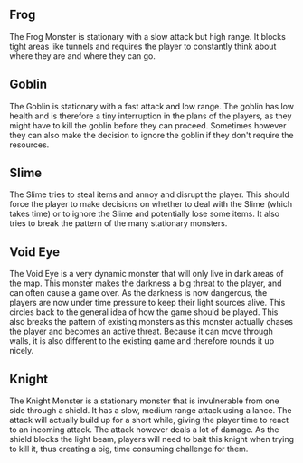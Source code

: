 ## Frog
The Frog Monster is stationary with a slow attack but high range.
It blocks tight areas like tunnels and requires the player to constantly think about where they are and where they can go.

## Goblin
The Goblin is stationary with a fast attack and low range. The goblin has low health and is therefore a tiny interruption in the plans of the players, as they might have to kill the goblin before they can proceed. Sometimes however they can also make the decision to ignore the goblin if they don't require the resources.

## Slime
The Slime tries to steal items and annoy and disrupt the player. This should force the player to make decisions on whether to deal with the Slime (which takes time) or to ignore the Slime and potentially lose some items.
It also tries to break the pattern of the many stationary monsters.

## Void Eye
The Void Eye is a very dynamic monster that will only live in dark areas of the map. This monster makes the darkness a big threat to the player, and can often cause a game over.
As the darkness is now dangerous, the players are now under time pressure to keep their light sources alive. This circles back to the general idea of how the game should be played.
This also breaks the pattern of existing monsters as this monster actually chases the player and becomes an active threat. Because it can move through walls, it is also different to the existing game and therefore rounds it up nicely.

## Knight
The Knight Monster is a stationary monster that is invulnerable from one side through a shield. It has a slow, medium range attack using a lance. The attack will actually build up for a short while, giving the player time to react to an incoming attack. The attack however deals a lot of damage.
As the shield blocks the light beam, players will need to bait this knight when trying to kill it, thus creating a big, time consuming challenge for them.